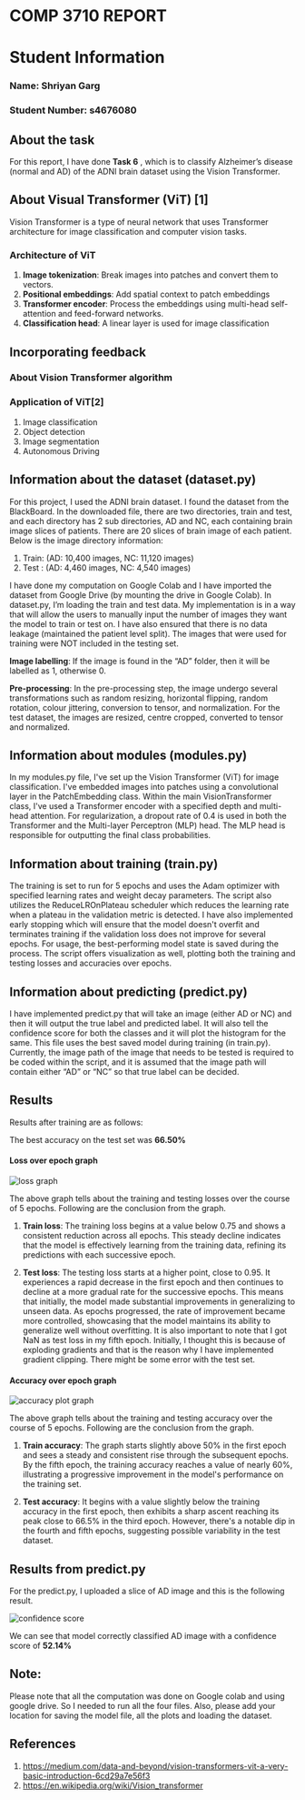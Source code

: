 # __COMP 3710 REPORT__

# Student Information
### Name: Shriyan Garg	
### Student Number: s4676080

## __About the task__

For this report, I have done __Task 6__ , which is to classify  Alzheimer’s disease (normal and AD) of the ADNI brain dataset using the Vision Transformer. 

## __About Visual Transformer (ViT) [1]__
Vision Transformer is a type of neural network that uses Transformer architecture for image classification and computer vision tasks.

### __Architecture of ViT__
1.	__Image tokenization__: Break images into patches and convert them to vectors. 
2.  __Positional embeddings__: Add spatial context to patch embeddings
3.	__Transformer encoder__:  Process the embeddings using multi-head self-attention and feed-forward networks.
4.	__Classification head__: A linear layer is used for image classification 

## __Incorporating feedback__

### About Vision Transformer algorithm

### __Application of ViT[2]__
1.	Image classification
2.	Object detection
3.	Image segmentation
4.	Autonomous Driving

## __Information about the dataset (dataset.py)__
For this project, I used the ADNI brain dataset. I found the dataset from the BlackBoard. 
In the downloaded file, there are two directories, train and test, and each directory has 2 sub directories, AD and NC, each containing brain image slices of patients. There are 20 slices of brain image of each patient. 
Below is the image directory information:

1.	Train: (AD: 10,400 images, NC: 11,120 images)
2.	Test : (AD: 4,460 images, NC: 4,540 images)

I have done my computation on Google Colab and I have imported the dataset from Google Drive (by mounting the drive in Google Colab).
In dataset.py, I’m loading the train and test data. My implementation is in a way that will allow the users to manually input the number of images they want the model to train or test on. I have also ensured that there is no data leakage (maintained the patient level split). The images that were used for training were NOT included in the testing set.

__Image labelling__: If the image is found in the “AD” folder, then it will be labelled as 1, otherwise 0.

__Pre-processing__: In the pre-processing step, the image undergo several transformations such as random resizing, horizontal flipping, random rotation, colour jittering, conversion to tensor, and normalization. For the test dataset, the images are resized, centre cropped, converted to tensor and normalized.

## __Information about modules (modules.py)__
In my modules.py file, I've set up the Vision Transformer (ViT) for image classification. I've embedded images into patches using a convolutional layer in the PatchEmbedding class. Within the main VisionTransformer class, I've used a Transformer encoder with a specified depth and multi-head attention. For regularization, a dropout rate of 0.4 is used in both the Transformer and the Multi-layer Perceptron (MLP) head. The MLP head is responsible for outputting the final class probabilities. 

## __Information about training (train.py)__
The training is set to run for 5 epochs and uses the Adam optimizer with specified learning rates and weight decay parameters. The script also utilizes the ReduceLROnPlateau scheduler which reduces the learning rate when a plateau in the validation metric is detected. I have also implemented early stopping which will ensure that the model doesn't overfit and terminates training if the validation loss does not improve for several epochs. For usage, the best-performing model state is saved during the process. The script offers visualization as well, plotting both the training and testing losses and accuracies over epochs.

## __Information about predicting (predict.py)__
I have implemented predict.py that will take an image (either AD or NC) and then it will output the true label and predicted label. It will also tell the confidence score for both the classes and it will plot the histogram for the same. This file uses the best saved model during training (in train.py). Currently, the image path of the image that needs to be tested is required to be coded within the script, and it is assumed that the image path will contain either “AD” or “NC” so that true label can be decided.


## __Results__
Results after training are as follows:

The best accuracy on the test set was __66.50%__

#### __Loss over epoch graph__
![loss graph](figures/losses_plot.png)



The above graph tells about the training and testing losses over the course of 5 epochs. Following are the conclusion from the graph.

1.	__Train loss__: The training loss begins at a value below 0.75 and shows a consistent reduction across all epochs. This steady decline indicates that the model is effectively learning from the training data, refining its predictions with each successive epoch.

2.	__Test loss__: The testing loss starts at a higher point, close to 0.95. It experiences a rapid decrease in the first epoch and then continues to decline at a more gradual rate for the successive epochs. This means that initially, the model made substantial improvements in generalizing to unseen data. As epochs progressed, the rate of improvement became more controlled, showcasing that the model maintains its ability to generalize well without overfitting. It is also important to note that I got NaN as test loss in my fifth epoch. Initially, I thought this is because of exploding gradients and that is the reason why I have implemented gradient clipping. There might be some error with the test set.

#### __Accuracy over epoch graph__
![accuracy plot graph](figures/accuracy_plot.png)


The above graph tells about the training and testing accuracy over the course of 5 epochs. Following are the conclusion from the graph.

1.	__Train accuracy__: The graph starts slightly above 50% in the first epoch and sees a steady and consistent rise through the subsequent epochs. By the fifth epoch, the training accuracy reaches a value of nearly 60%, illustrating a progressive improvement in the model's performance on the training set.

2.	__Test accuracy__: It begins with a value slightly below the training accuracy in the first epoch, then exhibits a sharp ascent reaching its peak close to 66.5% in the third epoch. However, there's a notable dip in the fourth and fifth epochs, suggesting possible variability in the test dataset.


## __Results from predict.py__

For the predict.py, I uploaded a slice of AD image and this is the following result.

![confidence score](figures/model%20confidence%20score.png)

We can see that model correctly classified AD image with a confidence score of __52.14%__

## __Note:__
Please note that all the computation was done on Google colab and using google drive. So I needed to run all the four files. Also, please add your location for saving the model file, all the plots and loading the dataset.

## __References__
1.	https://medium.com/data-and-beyond/vision-transformers-vit-a-very-basic-introduction-6cd29a7e56f3 
2.	https://en.wikipedia.org/wiki/Vision_transformer 

